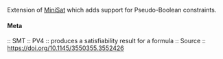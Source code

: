 Extension of [MiniSat](SAT/MiniSat.md) which adds support for Pseudo-Boolean constraints.

#### Meta
:: SMT
:: PV4 :: produces a satisfiability result for a formula
:: Source :: https://doi.org/10.1145/3550355.3552426

